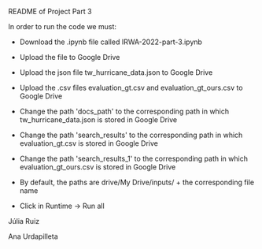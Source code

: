 README of Project Part 3

In order to run the code we must:

- Download the .ipynb file called IRWA-2022-part-3.ipynb

- Upload the file to Google Drive

- Upload the json file tw_hurricane_data.json to Google Drive

- Upload the .csv files evaluation_gt.csv and evaluation_gt_ours.csv to Google Drive

- Change the path 'docs_path' to the corresponding path in which tw_hurricane_data.json is stored in Google Drive

- Change the path 'search_results' to the corresponding path in which evaluation_gt.csv is stored in Google Drive

- Change the path 'search_results_1' to the corresponding path in which evaluation_gt_ours.csv is stored in Google Drive

- By default, the paths are drive/My Drive/inputs/ + the corresponding file name

- Click in Runtime -> Run all

Júlia Ruiz

Ana Urdapilleta
